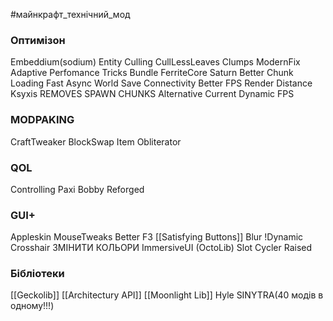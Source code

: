 #майнкрафт_технічний_мод 

### Оптимізон
Embeddium(sodium)
Entity Culling
CullLessLeaves
Clumps
ModernFix
Adaptive Perfomance Tricks Bundle
FerriteCore
Saturn
Better Chunk Loading
Fast Async World Save
Connectivity
Better FPS Render Distance
Ksyxis REMOVES SPAWN CHUNKS
Alternative Current
Dynamic FPS
### MODPAKING
CraftTweaker
BlockSwap
Item Obliterator
### QOL

Controlling
Paxi
Bobby Reforged
### GUI+
Appleskin
MouseTweaks
Better F3
[[Satisfying Buttons]]
Blur
!Dynamic Crosshair ЗМІНИТИ КОЛЬОРИ
ImmersiveUI (OctoLib)
Slot Cycler
Raised

### Бібліотеки

[[Geckolib]]
[[Architectury API]]
[[Moonlight Lib]]
Hyle
SINYTRA(40 модів в одному!!!)